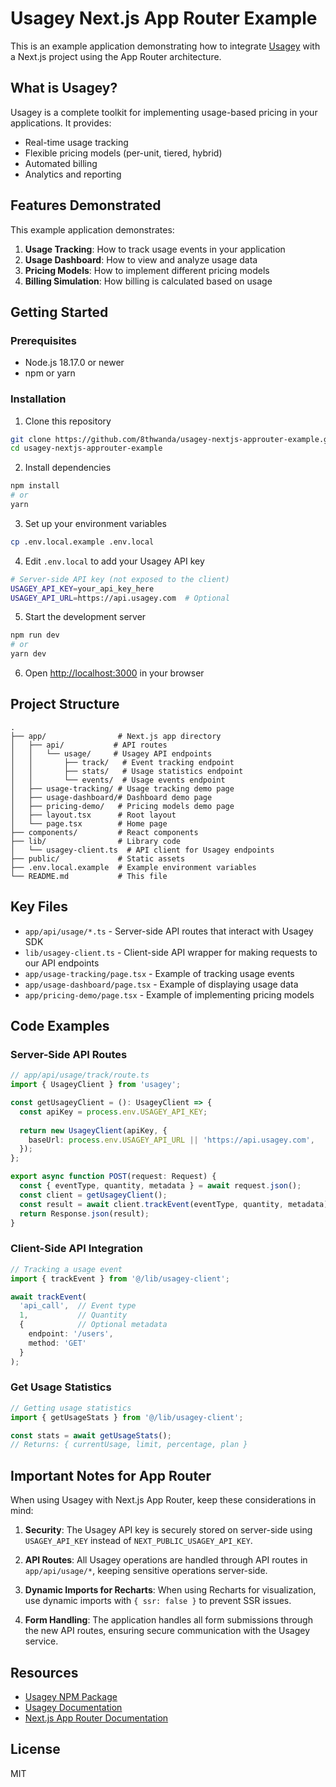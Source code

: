 # Usagey Next.js App Router Example

This is an example application demonstrating how to integrate [Usagey](https://www.npmjs.com/package/usagey) with a Next.js project using the App Router architecture.

## What is Usagey?

Usagey is a complete toolkit for implementing usage-based pricing in your applications. It provides:

- Real-time usage tracking
- Flexible pricing models (per-unit, tiered, hybrid)
- Automated billing
- Analytics and reporting

## Features Demonstrated

This example application demonstrates:

1. **Usage Tracking**: How to track usage events in your application
2. **Usage Dashboard**: How to view and analyze usage data
3. **Pricing Models**: How to implement different pricing models
4. **Billing Simulation**: How billing is calculated based on usage

## Getting Started

### Prerequisites

- Node.js 18.17.0 or newer
- npm or yarn

### Installation

1. Clone this repository

```bash
git clone https://github.com/8thwanda/usagey-nextjs-approuter-example.git
cd usagey-nextjs-approuter-example
```

2. Install dependencies

```bash
npm install
# or
yarn
```

3. Set up your environment variables

```bash
cp .env.local.example .env.local
```

4. Edit `.env.local` to add your Usagey API key

```bash
# Server-side API key (not exposed to the client)
USAGEY_API_KEY=your_api_key_here
USAGEY_API_URL=https://api.usagey.com  # Optional
```

5. Start the development server

```bash
npm run dev
# or
yarn dev
```

6. Open [http://localhost:3000](http://localhost:3000) in your browser

## Project Structure

```
.
├── app/                # Next.js app directory
│   ├── api/           # API routes
│   │   └── usage/     # Usagey API endpoints
│   │       ├── track/   # Event tracking endpoint
│   │       ├── stats/   # Usage statistics endpoint
│   │       └── events/  # Usage events endpoint
│   ├── usage-tracking/ # Usage tracking demo page
│   ├── usage-dashboard/# Dashboard demo page
│   ├── pricing-demo/   # Pricing models demo page
│   ├── layout.tsx      # Root layout
│   └── page.tsx        # Home page
├── components/         # React components
├── lib/                # Library code
│   └── usagey-client.ts  # API client for Usagey endpoints
├── public/             # Static assets
├── .env.local.example  # Example environment variables
└── README.md           # This file
```

## Key Files

- `app/api/usage/*.ts` - Server-side API routes that interact with Usagey SDK
- `lib/usagey-client.ts` - Client-side API wrapper for making requests to our API endpoints
- `app/usage-tracking/page.tsx` - Example of tracking usage events
- `app/usage-dashboard/page.tsx` - Example of displaying usage data
- `app/pricing-demo/page.tsx` - Example of implementing pricing models

## Code Examples

### Server-Side API Routes

```typescript
// app/api/usage/track/route.ts
import { UsageyClient } from 'usagey';

const getUsageyClient = (): UsageyClient => {
  const apiKey = process.env.USAGEY_API_KEY;
  
  return new UsageyClient(apiKey, {
    baseUrl: process.env.USAGEY_API_URL || 'https://api.usagey.com',
  });
};

export async function POST(request: Request) {
  const { eventType, quantity, metadata } = await request.json();
  const client = getUsageyClient();
  const result = await client.trackEvent(eventType, quantity, metadata);
  return Response.json(result);
}
```

### Client-Side API Integration

```typescript
// Tracking a usage event
import { trackEvent } from '@/lib/usagey-client';

await trackEvent(
  'api_call',  // Event type
  1,           // Quantity
  {            // Optional metadata
    endpoint: '/users',
    method: 'GET'
  }
);
```

### Get Usage Statistics

```typescript
// Getting usage statistics
import { getUsageStats } from '@/lib/usagey-client';

const stats = await getUsageStats();
// Returns: { currentUsage, limit, percentage, plan }
```

## Important Notes for App Router

When using Usagey with Next.js App Router, keep these considerations in mind:

1. **Security**: The Usagey API key is  securely stored on server-side using `USAGEY_API_KEY` instead of `NEXT_PUBLIC_USAGEY_API_KEY`.

2. **API Routes**: All Usagey operations are handled through API routes in `app/api/usage/*`, keeping sensitive operations server-side.

3. **Dynamic Imports for Recharts**: When using Recharts for visualization, use dynamic imports with `{ ssr: false }` to prevent SSR issues.

4. **Form Handling**: The application handles all form submissions through the new API routes, ensuring secure communication with the Usagey service.

## Resources

- [Usagey NPM Package](https://www.npmjs.com/package/usagey)
- [Usagey Documentation](https://usagey.com/docs)
- [Next.js App Router Documentation](https://nextjs.org/docs/app)

## License

MIT
